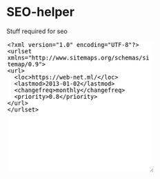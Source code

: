 # SEO-helper
Stuff required for seo<br>
<textarea rows="20" cols="40" style="border:none;">
<?xml version="1.0" encoding="UTF-8"?>
<urlset xmlns="http://www.sitemaps.org/schemas/sitemap/0.9">
<url>
  <loc>https://web-net.ml/</loc>
  <lastmod>2013-01-02</lastmod>
  <changefreq>monthly</changefreq>
  <priority>0.8</priority>
</url>
</urlset>
</textarea>
